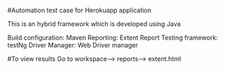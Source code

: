 #Automation test case for Herokuapp application

This is an hybrid framework which is developed using Java

Build configuration: Maven
Reporting: Extent Report
Testing framework: testNg
Driver Manager: Web Driver manager

#To view results
Go to workspace--> reports--> extent.html
